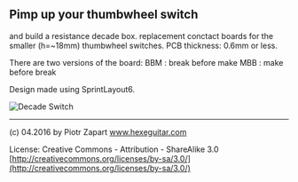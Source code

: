 ## Pimp up your thumbwheel switch  ##
and build a resistance decade box.
replacement conctact boards for the smaller (h=~18mm) thumbwheel switches. 
PCB thickness: 0.6mm or less.

There are two versions of the board:
BBM : break before make
MBB : make before break

Design made using SprintLayout6.

![Decade Switch](https://github.com/hexeguitar/DecadeRbox/blob/master/ThswDecadebox1.jpg)

------
(c) 04.2016 by Piotr Zapart 
www.hexeguitar.com

License:
Creative Commons - Attribution - ShareAlike 3.0 
[http://creativecommons.org/licenses/by-sa/3.0/](http://creativecommons.org/licenses/by-sa/3.0/)


